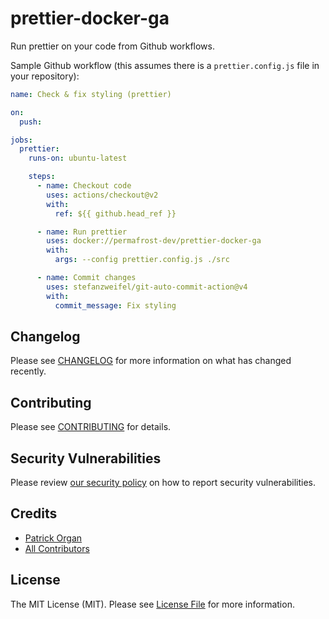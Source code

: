 # prettier-docker-ga

Run prettier on your code from Github workflows.

Sample Github workflow (this assumes there is a `prettier.config.js` file in your repository):

```yaml
name: Check & fix styling (prettier)

on:
  push:

jobs:
  prettier:
    runs-on: ubuntu-latest

    steps:
      - name: Checkout code
        uses: actions/checkout@v2
        with:
          ref: ${{ github.head_ref }}

      - name: Run prettier
        uses: docker://permafrost-dev/prettier-docker-ga
        with:
          args: --config prettier.config.js ./src

      - name: Commit changes
        uses: stefanzweifel/git-auto-commit-action@v4
        with:
          commit_message: Fix styling
```

## Changelog

Please see [CHANGELOG](CHANGELOG.md) for more information on what has changed recently.

## Contributing

Please see [CONTRIBUTING](.github/CONTRIBUTING.md) for details.

## Security Vulnerabilities

Please review [our security policy](../../security/policy) on how to report security vulnerabilities.

## Credits

- [Patrick Organ](https://github.com/patinthehat)
- [All Contributors](../../contributors)

## License

The MIT License (MIT). Please see [License File](LICENSE) for more information.